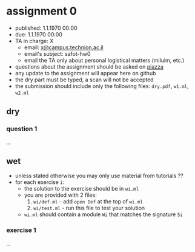 # assignment 0

* published: 1.1.1970 00:00
* due: 1.1.1970 00:00
* TA in charge: X
  * email: x@campus.technion.ac.il
  * email's subject: safot-hw0
  * email the TA only about personal logistical matters (miluim, etc.)
* questions about the assignment should be asked on [piazza](https://piazza.com/technion.ac.il/winter2022/236319)
* any update to the assignment will appear here on github
* the dry part must be typed, a scan will not be accepted
* the submission should include only the following files: `dry.pdf`, `w1.ml`, `w2.ml`

## dry

### question 1

...

## wet

* unless stated otherwise you may only use material from tutorials ??
* for each exercise `i`:
  * the solution to the exercise should be in `wi.ml`
  * you are provided with 2 files:
    1. `wi/def.ml` - add `open Def` at the top of `wi.ml`
    2. `wi/test.ml` - run this file to test your solution
  * `wi.ml` should contain a module `Wi` that matches the signature `Si`

### exercise 1

...
